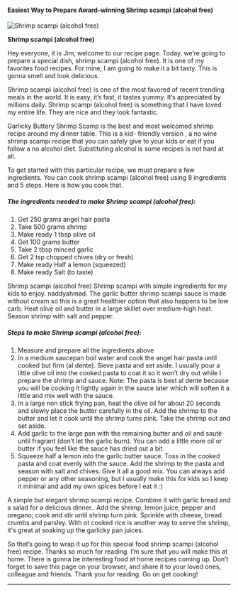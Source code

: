             

#### Easiest Way to Prepare Award-winning Shrimp scampi (alcohol free)

![Shrimp scampi (alcohol free)](https://img-global.cpcdn.com/recipes/46487e5a2b0bf19e/751x532cq70/shrimp-scampi-alcohol-free-recipe-main-photo.jpg)

**Shrimp scampi (alcohol free)**

Hey everyone, it is Jim, welcome to our recipe page. Today, we’re going to prepare a special dish, shrimp scampi (alcohol free). It is one of my favorites food recipes. For mine, I am going to make it a bit tasty. This is gonna smell and look delicious.

Shrimp scampi (alcohol free) is one of the most favored of recent trending meals in the world. It is easy, it’s fast, it tastes yummy. It’s appreciated by millions daily. Shrimp scampi (alcohol free) is something that I have loved my entire life. They are nice and they look fantastic.

Garlicky Buttery Shrimp Scamp is the best and most welcomed shrimp recipe around my dinner table. This is a kid- friendly version , a no wine shrimp scampi recipe that you can safely give to your kids or eat if you follow a no alcohol diet. Substituting alcohol is some recipes is not hard at all.

To get started with this particular recipe, we must prepare a few ingredients. You can cook shrimp scampi (alcohol free) using 8 ingredients and 5 steps. Here is how you cook that.

##### The ingredients needed to make Shrimp scampi (alcohol free):

1.  Get 250 grams angel hair pasta
2.  Take 500 grams shrimp
3.  Make ready 1 tbsp olive oil
4.  Get 100 grams butter
5.  Take 2 tbsp minced garlic
6.  Get 2 tsp chopped chives (dry or fresh)
7.  Make ready Half a lemon (squeezed)
8.  Make ready Salt (to taste)

Shrimp scampi (alcohol free) Shrimp scampi with simple ingredients for my kids to enjoy. naddyahmad. The garlic butter shrimp scampi sauce is made without cream so this is a great healthier option that also happens to be low carb. Heat olive oil and butter in a large skillet over medium-high heat. Season shrimp with salt and pepper.

##### Steps to make Shrimp scampi (alcohol free):

1.  Measure and prepare all the ingredients above
2.  In a medium saucepan boil water and cook the angel hair pasta until cooked but firm (al dente). Sieve pasta and set aside. I usually pour a little olive oil into the cooked pasta to coat it so it won’t dry out while I prepare the shrimp and sauce. Note: The pasta is best al dente because you will be cooking it lightly again in the sauce later which will soften it a little and mix well with the sauce.
3.  In a large non stick frying pan, heat the olive oil for about 20 seconds and slowly place the butter carefully in the oil. Add the shrimp to the butter and let it cook until the shrimp turns pink. Take the shrimp out and set aside.
4.  Add garlic to the large pan with the remaining butter and oil and sauté until fragrant (don’t let the garlic burn). You can add a little more oil or butter if you feel like the sauce has dried out a bit.
5.  Squeeze half a lemon into the garlic butter sauce. Toss in the cooked pasta and coat evenly with the sauce. Add the shrimp to the pasta and season with salt and chives. Give it all a good mix. You can always add pepper or any other seasoning, but I usually make this for kids so I keep it minimal and add my own spices before I eat it :)

A simple but elegant shrimp scampi recipe. Combine it with garlic bread and a salad for a delicious dinner.. Add the shrimp, lemon juice, pepper and oregano; cook and stir until shrimp turn pink. Sprinkle with cheese, bread crumbs and parsley. With ot cooked rice is another way to serve the shrimp, it's great at soaking up the garlicky pan juices.

So that’s going to wrap it up for this special food shrimp scampi (alcohol free) recipe. Thanks so much for reading. I’m sure that you will make this at home. There is gonna be interesting food at home recipes coming up. Don’t forget to save this page on your browser, and share it to your loved ones, colleague and friends. Thank you for reading. Go on get cooking!

* * *